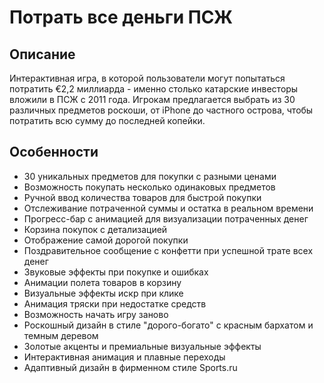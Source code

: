 # Потрать все деньги ПСЖ

## Описание

Интерактивная игра, в которой пользователи могут попытаться потратить €2,2 миллиарда - именно столько катарские инвесторы вложили в ПСЖ с 2011 года. Игрокам предлагается выбрать из 30 различных предметов роскоши, от iPhone до частного острова, чтобы потратить всю сумму до последней копейки.

## Особенности

- 30 уникальных предметов для покупки с разными ценами
- Возможность покупать несколько одинаковых предметов
- Ручной ввод количества товаров для быстрой покупки
- Отслеживание потраченной суммы и остатка в реальном времени
- Прогресс-бар с анимацией для визуализации потраченных денег
- Корзина покупок с детализацией
- Отображение самой дорогой покупки
- Поздравительное сообщение с конфетти при успешной трате всех денег
- Звуковые эффекты при покупке и ошибках
- Анимации полета товаров в корзину
- Визуальные эффекты искр при клике
- Анимация тряски при недостатке средств
- Возможность начать игру заново
- Роскошный дизайн в стиле "дорого-богато" с красным бархатом и темным деревом
- Золотые акценты и премиальные визуальные эффекты
- Интерактивная анимация и плавные переходы
- Адаптивный дизайн в фирменном стиле Sports.ru 